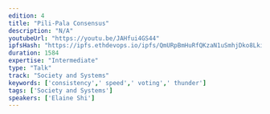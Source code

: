 ```yaml
---
edition: 4
title: "Pili-Pala Consensus"
description: "N/A"
youtubeUrl: "https://youtu.be/JAHfui4GS44"
ipfsHash: "https://ipfs.ethdevops.io/ipfs/QmURpBmHuRfQKzaN1uSmhjDko8LkijDkBkHPKZN8yGVSwJ?filename=Pili-Pala_Consensus_by_Elaine_Shi_Devcon4-JAHfui4GS44.mp4"
duration: 1584
expertise: "Intermediate"
type: "Talk"
track: "Society and Systems"
keywords: ['consistency',' speed',' voting',' thunder']
tags: ['Society and Systems']
speakers: ['Elaine Shi']
---
```

